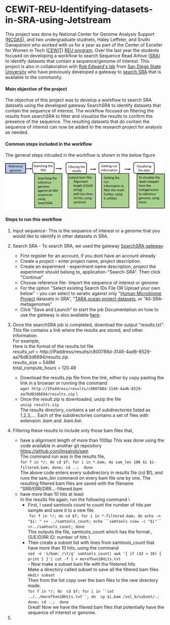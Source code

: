 # CEWiT-REU-Identifying-datasets-in-SRA-using-Jetstream

This project was done by National Center for Genome Analysis Support ([NCGAS](https://ncgas.org/)), and two undergraduate studnets, Haley Leffeler, and Sruthi Ganapaneni who worked with us for a year as part of the Center of Exceller for Women in Tech ([CEWiT](http://cewit.indiana.edu/)) [REU program](http://cewit.indiana.edu/students/REU/index.shtml). Over the last  year the students focused on developing a workflow to search Sequence Read Arhive ([SRA](https://www.ncbi.nlm.nih.gov/sra)) to identify datasets that contain a sequence/genome of interest. This project is also in collaboration with [Rob Edward's lab](https://edwards.sdsu.edu) from [San Diego State University](https://www.sdsu.edu/) who have previously developed a gateway to [search SRA](https://www.searchsra.org/) that is available to the community. 

#### Main objective of the project 
The objective of this project was to develop a workflow to search SRA datasets using the developed gateway SearchSRA to identify datasets that contain the sequence of interest. The workflow focused on filtering the results from searchSRA to filter and visualize the results to confirm the presence of the sequence. The resulting datasets that do contain the sequence of interest can now be added to the research project for analysis as needed. 

#### Common steps included in the workflow 
The general steps inlcuded in the workflow is shown in the below figure

![alt text](https://github.com/NCGAS/CEWiT-REU-Identifying-datasets-in-SRA-using-Jetstream/blob/master/SRApaper-method.png "Workflow steps")

#### Steps to run this workflow
1. Input sequence- This is the sequence of interest or a genome that you would like to identify in other datasets in SRA. 

2. Search SRA - To search SRA, we used the gateway [SearchSRA gateway](https://www.searchsra.org/)
    - First register for an account, if you dont have an account already
    - Create a project - enter project name, project description. 
    - Create an experiment - experiment name description, project the experiment should belong to, application-"Search-SRA". Then click "Continue" 
    - Choose reference file- Import the sequence of interest or genome
    - For the option "Select existing Search IDs File OR Upload your own below" - you can select to serahc against only "[Human Microbiome Project](https://www.hmpdacc.org/ihmp/) datasets in SRA", "[TARA ocean project datasets](https://oceans.taraexpeditions.org/en/m/about-tara/les-expeditions/tara-oceans/), or "All-SRA-metagenomes"
    - Click "Save and Launch" to start the job
  Documentation on how to use the gateway is also available [here](https://www.searchsra.org/pages/documentation).

3. Once the searchSRA job is completed, download the output "results.txt". This file contains a link where the results are stored, and other information.     
For example, \
Here is the format of the results.txt file \
results_url = http://IPaddress/results/c800788d-3146-4ad6-8529-aa76d83d6694/results.zip \
results_size = 548M \
total_compute_hours = 120.49 
    - Download the results.zip file from the link, either by copy pasting the link in a browser or running the command \
        `wget http://IPaddress/results/c800788d-3146-4ad6-8529-aa76d83d6694/results.zip` \
    - Once the result.zip is downloaded, unzip the file \
        `unzip results.zip` \
The results directory, contains a set of subdirectories listed as 1,2,3,.... Each of the subdirectories contains a set of files with    extension *.bam* and *.bam.bai*.  

4. Filtering these results to include only those bam files that,   
    - have a alignment length of more than 100bp 
        This was done using the code available in another git repository https://github.com/linsalrob/sam \
        The command run was in the results file, \
        `for f in */; do cd $f; for i in *.bam; do sam_len 100 $i $i-filtered.bam; done; cd ..;  done ` \
        The above code enters every subdirectory in results file (cd $f), and runs the sam_len command on every bam file one by one. The resulting filtered bam files are saved with the filename "SRR/ERR/DRR...-filtered.bam 
    - have more than 10 hits at least \
       In the results file again, run the following command \
        - First, I used samtools count to count the number of hits per sample and save it to a new file. \
                 `for f in */; do cd $f; for i in *-filtered.bam; do echo -n "$i: " >> ../samtools_count; echo ``samtools view -c "$i"`` >>../samtools_count; done` \
                This outputs the file, samtools_count which has the format., (S/E/D)RR ID: number of hits \
         - Then create a subset list with lines from samtools_count that have more than 10 hits, using the command \
                `sed -e 's/bam: /\t/g' samtools_count| awk '{ if ($2 > 10) { print } }'| cut -f 1 > moreThan10Hits.txt` \
          - Now make a subset bam file with the filetered hits \
                Make a directory called subset to save all the filtered bam files \
                `mkdir subset` \
                Then from the list copy over the bam files to the new directory made. \
                `for f in */; do  cd $f; for i in ``cat ../../moreThan10Hits.txt``; do  cp $i.bam /vol_b/subset/.; done; cd ..;  done` \
    Great! Now we have the filered bam files that potentially have the sequence of interest or genome. 
    
5. 
